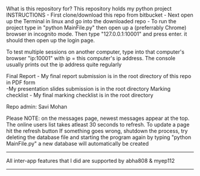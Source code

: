 What is this repository for?
This repository holds my python project
INSTRUCTIONS - First clone/download this repo from bitbucket - Next open up the Terminal in linux and go into the downloaded repo - To run the project type in "python MainFile.py" then open up a (preferrably Chrome) browser in incognito mode. Then type "127.0.0.1:10001" and press enter. it should then open up the login page.

To test multiple sessions on another computer, type into that computer's browser "ip:10001" with ip = this computer's ip address. The console usually prints out the ip address quite regularly




Final Report - My final report submission is in the root directory of this repo in PDF form  
-My presentation slides submission is in the root directory 
Marking checklist - My final marking checklist is in the root directory 

Repo admin: Savi Mohan

Please NOTE: on the messages page, newest messages appear at the top. The online users list takes atleast 30 seconds to refresh. To update a page hit the refresh button
If something goes wrong, shutdown the process, try deleting the database file and starting the program again by typing "python MainFile.py" a new database will automatically be created
*****************************************************************************************************************
All inter-app features that I did are supported by abha808 & myep112 
**************************************************************************************************